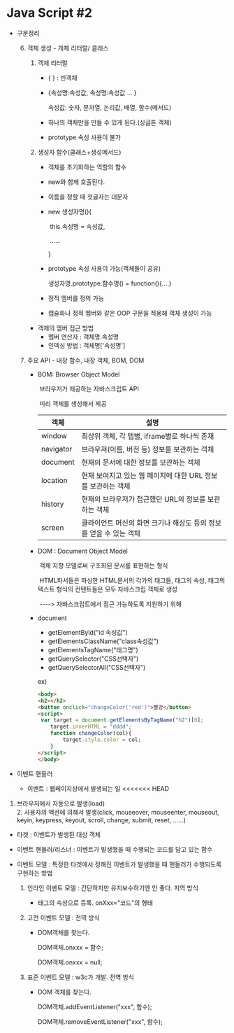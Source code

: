 # Java Script #2

- 구문정리

  6. 객체 생성 - 개체 리터럴/ 클래스

     1. 객체 리터럴

        - { } : 빈객체

        - {속성명:속성값, 속성명:속성값 ... }

          속성값: 숫자, 문자열, 논리값, 배열, 함수(메서드)  

        - 하나의 객체만을 만들 수 있게 된다.(싱글톤 객체)

        - prototype 속성 사용이 불가

     2. 생성자 함수(클래스+생성메서드)

        - 객체를 초기화하는 역할의 함수

        - new와 함께 호출된다.

        - 이름을 정할 때 첫글자는 대문자

        - new 생성자명(){

          ​	this.속성명 = 속성값,

          ​	......

          }

        - prototype 속성 사용이 가능(객체들이 공유)

          생성자명.prototype.함수명() = function(){....}

        - 정적 멤버를 정의 가능

        - 캡슐화나 정적 멤버와 같은 OOP 구문을 적용해 객체 생성이 가능

     - 객체의 멤버 접근 방법
       - 멤버 연산자 : 객체명.속성명
       - 인덱싱 방법 : 객체명['속성명'] 

  7. 주요 API - 내장 함수, 내장 객체, BOM, DOM
  
     - BOM: Browser Object Model
  
       ​		   브라우저가 제공하는 자바스크립트 API
  
       ​		   미리 객체를 생성해서 제공
  
       | 객체      | 설명                                                         |
       | --------- | ------------------------------------------------------------ |
       | window    | 최상위 객체, 각 탭별, iframe별로 하나씩 존재                 |
       | navigator | 브라우져(이름, 버전 등) 정보를 보관하는 객체                 |
       | document  | 현재의 문서에 대한 정보를 보관하는 객체                      |
       | location  | 현재 보여지고 있는 웹 페이지에 대한 URL 정보를 보관하는 객체 |
       | history   | 현재의 브라우저가 접근했던 URL의 정보를 보관하는 객체        |
       | screen    | 클라이언트 머신의 화면 크기나 해상도 등의 정보를 얻을 수 있는 객체 |
  
     - DOM : Document Object Model
  
       ​			 객체 지향 모델로써 구조화된 문서를 표현하는 형식
  
       ​			HTML파서들은 파싱한 HTML문서의 각가의 태그들, 태그의 속성, 태그의 텍스트 형식의 컨텐트들은 모두 자바스크립 객체로 생성
  
       ​			----> 자바스크립트에서 접근 가능하도록 지원하기 위해
  
     - document
  
       - getElementById("id 속성값") 
       - getElementsClassName("class속성값")
       - getElementsTagName("태그명")
       - getQuerySelector("CSS선택자")
       - getQuerySelectorAll("CSS선택자")
  
       ex) 
  
       ```html
       <body>
       <h2></h2>
       <button onclick="changeColor('red')">빨강</button>
       <script>
       	var target = document.getElementsByTagName("h2")[0];
           target.innerHTML = "dddd";
           function changeColor(col){
               target.style.color = col;
           }
       </script>
       </body>			 
       ```
  
- 이벤트 핸들러

  - 이벤트 : 웹페이지상에서 발생되는 일
<<<<<<< HEAD
1. 브라우저에서 자동으로 발생(load)			
    2. 사용자의 액션에 의해서 발생(click, mouseover, mouseenter, mouseout, keyin, keypress, keyout, scroll, change, submit, reset, ......)
  
- 타겟 : 이벤트가 발생된 대상 객체
  
- 이벤트 핸들러/리스너 : 이벤트가 발생했을 때 수행되는 코드를 담고 있는 함수
  
- 이벤트 모델 : 특정한 타겟에서 정해진 이벤트가 발생했을 때 핸들러가 수행되도록 구현하는 방법
  
     1. 인라인 이벤트 모델 : 간단하지만 유지보수하기엔 안 좋다. 지역 방식
    
        - 태그의 속성으로 등록. onXxx="코드"의 형태
    
     2. 고전 이벤트 모델 : 전역 방식
    
        - DOM객체를 찾는다.
      
          DOM객체.onxxx = 함수;
      
          DOM객체.onxxx = null;
    
     3. 표준 이벤트 모델 : w3c가 개발. 전역 방식
    
        - DOM 객체를 찾는다.
      
          DOM객체.addEventListener("xxx", 함수);
      
          DOM객체.removeEventListener("xxx", 함수);
      